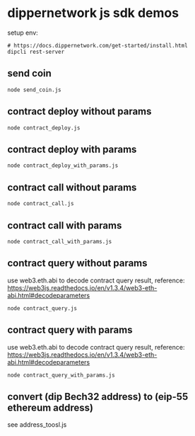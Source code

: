 # dippernetwork js sdk demos
setup env:
``` shell
# https://docs.dippernetwork.com/get-started/install.html
dipcli rest-server
```

## send coin
``` shell
node send_coin.js
```

## contract deploy without params
``` shell
node contract_deploy.js
```

## contract deploy with params
``` shell
node contract_deploy_with_params.js
```

## contract call without params
``` shell
node contract_call.js
```

## contract call with params
``` shell
node contract_call_with_params.js
```

## contract query without params
use web3.eth.abi to decode contract query result, reference:
https://web3js.readthedocs.io/en/v1.3.4/web3-eth-abi.html#decodeparameters

``` shell
node contract_query.js
```

## contract query with params
use web3.eth.abi to decode contract query result, reference:
https://web3js.readthedocs.io/en/v1.3.4/web3-eth-abi.html#decodeparameters

``` shell
node contract_query_with_params.js
```

## convert (dip Bech32 address) to (eip-55 ethereum address)
see address_toosl.js
